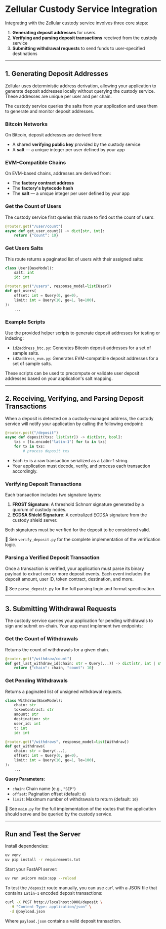 # Zellular Custody Service Integration

Integrating with the Zellular custody service involves three core steps:

1. **Generating deposit addresses** for users
2. **Verifying and parsing deposit transactions** received from the custody service
3. **Submitting withdrawal requests** to send funds to user-specified destinations

---

## 1. Generating Deposit Addresses

Zellular uses deterministic address derivation, allowing your application to generate deposit addresses locally without querying the custody service. These addresses are unique per user and per chain.

The custody service queries the salts from your application and uses them to generate and monitor deposit addresses.

### Bitcoin Networks

On Bitcoin, deposit addresses are derived from:
- A shared **verifying public key** provided by the custody service
- A **salt** — a unique integer per user defined by your app

### EVM-Compatible Chains

On EVM-based chains, addresses are derived from:
- The **factory contract address**
- The **factory's bytecode hash**
- The **salt** — a unique integer per user defined by your app

### Get the Count of Users

The custody service first queries this route to find out the count of users:

```python
@router.get("/user/count")
async def get_user_count() -> dict[str, int]:
    return {"count": 10}
```

### Get Users Salts

This route returns a paginated list of users with their assigned salts:

```python
class User(BaseModel):
    salt: int
    id: int

@router.get("/users", response_model=list[User])
def get_users(
    offset: int = Query(0, ge=0),
    limit: int = Query(10, ge=1, le=100),
):
    ...
```

### Example Scripts

Use the provided helper scripts to generate deposit addresses for testing or indexing:

- `id2address_btc.py`: Generates Bitcoin deposit addresses for a set of sample salts.
- `id2address_evm.py`: Generates EVM-compatible deposit addresses for a set of sample salts.

These scripts can be used to precompute or validate user deposit addresses based on your application's salt mapping.

---

## 2. Receiving, Verifying, and Parsing Deposit Transactions

When a deposit is detected on a custody-managed address, the custody service will notify your application by calling the following endpoint:

```python
@router.post("/deposit")
async def deposit(txs: list[str]) -> dict[str, bool]:
    txs = [tx.encode("latin-1") for tx in txs]
    for tx in txs:
        # process deposit txs
```

- Each `tx` is a raw transaction serialized as a Latin-1 string.
- Your application must decode, verify, and process each transaction accordingly.

### Verifying Deposit Transactions

Each transaction includes two signature layers:

1. **FROST Signature**: A threshold Schnorr signature generated by a quorum of custody nodes.  
2. **ECDSA Shield Signature**: A centralized ECDSA signature from the custody shield server.

Both signatures must be verified for the deposit to be considered valid.

📄 See `verify_deposit.py` for the complete implementation of the verification logic.

### Parsing a Verified Deposit Transaction

Once a transaction is verified, your application must parse its binary payload to extract one or more deposit events. Each event includes the deposit amount, user ID, token contract, destination, and more.

📄 See `parse_deposit.py` for the full parsing logic and format specification.

---

## 3. Submitting Withdrawal Requests

The custody service queries your application for pending withdrawals to sign and submit on-chain. Your app must implement two endpoints:

### Get the Count of Withdrawals

Returns the count of withdrawals for a given chain.

```python
@router.get("/withdraw/count")
def get_last_withdraw_id(chain: str = Query(...)) -> dict[str, int | str]:
    return {"chain": chain, "count": 10}
```

### Get Pending Withdrawals

Returns a paginated list of unsigned withdrawal requests.

```python
class Withdraw(BaseModel):
    chain: str
    tokenContract: str
    amount: str
    destination: str
    user_id: int
    t: int
    id: int

@router.get("/withdraws", response_model=list[Withdraw])
def get_withdraws(
    chain: str = Query(...),
    offset: int = Query(0, ge=0),
    limit: int = Query(10, ge=1, le=100),
):
    ...
```

 **Query Parameters:**

- `chain`: Chain name (e.g., `"SEP"`)
- `offset`: Pagination offset (default: `0`)
- `limit`: Maximum number of withdrawals to return (default: `10`)


📄 See `main.py` for the full implementation of the routes that the application should serve and be queried by the custody service.

---

## Run and Test the Server

Install dependencies:

```bash
uv venv
uv pip install -r requirements.txt
```

Start your FastAPI server:

```bash
uv run uvicorn main:app --reload
```

To test the `/deposit` route manually, you can use `curl` with a JSON file that contains `Latin-1` encoded deposit transactions:

```bash
curl -X POST http://localhost:8000/deposit \
  -H "Content-Type: application/json" \
  -d @payload.json
```

Where `payload.json` contains a valid deposit transaction.
